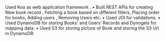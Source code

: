 Used Koa as web application framework .
• Built REST APIs for creating New book record , Fetching a book based on
different filters, Placing order for books, Adding users , Removing Users etc.
• Used JOI for validations.
• Used DynamoDB for storing Books’ and Users’ Records and Dynogels for
mapping data.
• Used S3 for storing picture of Book and storing the S3 Url in DynamoDB.
